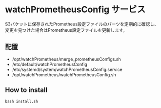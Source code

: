 # watchPrometheusConfig サービス

S3バケットに保存されたPrometheus設定ファイルのパーツを定期的に確認し、変更を見つけた場合はPrometheus設定ファイルを更新します。



## 配置

- /opt/watchPrometheus/merge_prometheusConfigs.sh
- /etc/default/watchPrometheusConfig
- /etc/systemd/system/watchPrometheusConfig.service
- /opt/watchPrometheus/watchPrometheusConfig.sh

## How to install 
```shell
bash install.sh
```